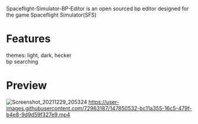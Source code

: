 
Spaceflight-Simulator-BP-Editor is an open sourced bp editor designed for the game Spaceflight Simulator(SFS)
**<h1>Features</h1>**
themes: light, dark, hecker<br/>bp searching

**<h1>Preview</h1>**
![Screenshot_20211229_205324](https://user-images.githubusercontent.com/72963187/147850347-00e664d8-e3a4-4749-93c2-bba2d9afc98d.png)
https://user-images.githubusercontent.com/72963187/147850532-bc11a355-16c5-479f-b4e8-9d9d59f327e9.mp4
